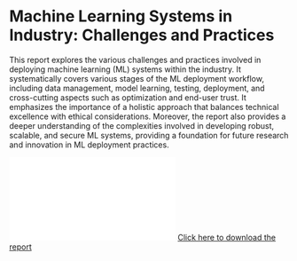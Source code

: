 # Machine Learning Systems in Industry: Challenges and Practices
This report explores the various challenges and practices involved in deploying machine learning (ML) systems within the industry. It systematically covers various stages of the ML deployment workflow, including data management, model learning, testing, deployment, and cross-cutting aspects such as optimization and end-user trust. 
It emphasizes the importance of a holistic approach that balances technical excellence with ethical considerations. 
Moreover, the report also provides a deeper understanding of the complexities involved in developing robust, scalable, and secure ML systems, providing a foundation for future research and innovation in ML deployment practices.

![Report Image](Machine_Learning_Systems_in_Industry__Challenges_and_Practices.pdf)
[Click here to download the report](Machine_Learning_Systems_in_Industry__Challenges_and_Practices.pdf)

